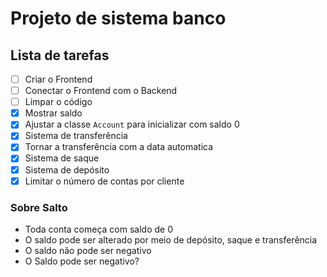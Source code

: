 # Projeto de sistema banco

## Lista de tarefas
- [ ] Criar o Frontend
- [ ] Conectar o Frontend com o Backend
- [ ] Limpar o código
- [x] Mostrar saldo
- [x] Ajustar a classe `Account` para inicializar com saldo 0
- [x] Sistema de transferência
- [x] Tornar a transferência com a data automatica
- [x] Sistema de saque
- [x] Sistema de depósito
- [x] Limitar o número de contas por cliente

### Sobre Salto
- Toda conta começa com saldo de 0
- O saldo pode ser alterado por meio de depósito, saque e transferência
- O saldo não pode ser negativo
- O Saldo pode ser negativo?
